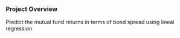 ### Project Overview

 Predict the mutual fund returns in terms of bond spread using lineal regression


